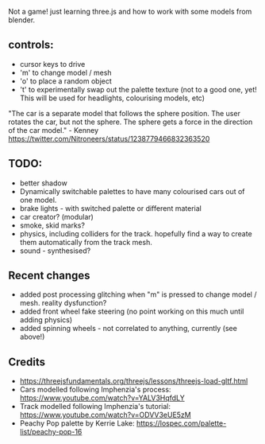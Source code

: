 Not a game! just learning three.js and how to work with some models from blender.

## controls:

- cursor keys to drive
- 'm' to change model / mesh
- 'o' to place a random object
- 't' to experimentally swap out the palette texture (not to a good one, yet! This will be used for headlights, colourising models, etc)

"The car is a separate model that follows the sphere position. The user rotates the car, but not the sphere. The sphere gets a force in the direction of the car model." - Kenney https://twitter.com/Nitroneers/status/1238779466832363520

## TODO:

- better shadow
- Dynamically switchable palettes to have many colourised cars out of one model.
- brake lights - with switched palette or different material
- car creator? (modular)
- smoke, skid marks?
- physics, including colliders for the track. hopefully find a way to create them automatically from the track mesh.
- sound - synthesised?

## Recent changes

- added post processing glitching when "m" is pressed to change model / mesh. reality dysfunction?
- added front wheel fake steering (no point working on this much until adding physics)
- added spinning wheels - not correlated to anything, currently (see above!)

## Credits

- https://threejsfundamentals.org/threejs/lessons/threejs-load-gltf.html
- Cars modelled following Imphenzia's process: https://www.youtube.com/watch?v=YALV3HqfdLY
- Track modelled following Imphenzia's tutorial: https://www.youtube.com/watch?v=ODVV3eUE5zM
- Peachy Pop palette by Kerrie Lake: https://lospec.com/palette-list/peachy-pop-16
